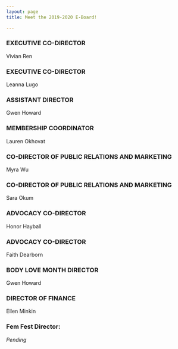 ```yaml
---
layout: page
title: Meet the 2019-2020 E-Board!

---
```

### EXECUTIVE CO-DIRECTOR

Vivian Ren

### EXECUTIVE CO-DIRECTOR

Leanna Lugo

### ASSISTANT DIRECTOR

Gwen Howard

### MEMBERSHIP COORDINATOR

Lauren Okhovat

### CO-DIRECTOR OF PUBLIC RELATIONS AND MARKETING

Myra Wu

### CO-DIRECTOR OF PUBLIC RELATIONS AND MARKETING

Sara Okum

### ADVOCACY CO-DIRECTOR

Honor Hayball

### ADVOCACY CO-DIRECTOR

Faith Dearborn

### BODY LOVE MONTH DIRECTOR

Gwen Howard

### DIRECTOR OF FINANCE

Ellen Minkin

### Fem Fest Director:

_Pending_